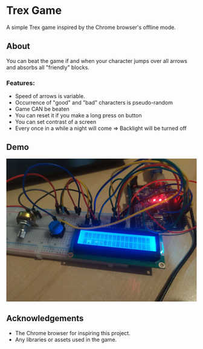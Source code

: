 # Trex Game

A simple Trex game inspired by the Chrome browser's offline mode.

## About
You can beat the game if and when your character jumps over all arrows and absorbs all "friendly" blocks.
### Features:
* Speed of arrows is variable.
* Occurrence of "good" and "bad" characters is pseudo-random
* Game CAN be beaten
* You can reset it if you make a long press on button
* You can set contrast of a screen
* Every once in a while a night will come => Backlight will be turned off


## Demo

<img src="slika.jpg">

## Acknowledgements

- The Chrome browser for inspiring this project.
- Any libraries or assets used in the game.

